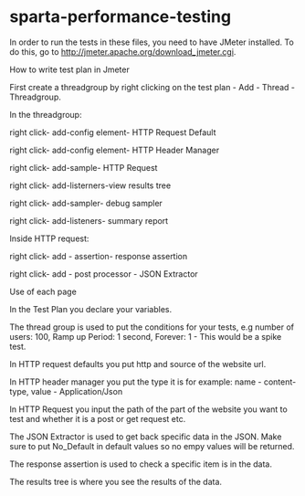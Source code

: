 # sparta-performance-testing

In order to run the tests in these files, you need to have JMeter installed. To do this, go to http://jmeter.apache.org/download_jmeter.cgi.

How to write test plan in Jmeter

First create a threadgroup by right clicking on the test plan - Add - Thread - Threadgroup.

In the threadgroup:

right click- add-config element- HTTP Request Default

right click- add-config element- HTTP Header Manager

right click- add-sample- HTTP Request

right click- add-listerners-view results tree

right click- add-sampler- debug sampler

right click- add-listeners- summary report

Inside HTTP request:

right click- add - assertion- response assertion

right click- add - post processor - JSON Extractor

Use of each page

In the Test Plan you declare your variables.

The thread group is used to put the conditions for your tests, e.g number of users: 100, Ramp up Period: 1 second, Forever: 1 - This would be a spike test.

In HTTP request defaults you put http and source of the website url.

In HTTP header manager you put the type it is for example: name - content-type, value - Application/Json

In HTTP Request you input the path of the part of the website you want to test and whether it is a post or get request etc.

The JSON Extractor is used to get back specific data in the JSON. Make sure to put No_Default in default values so no empy values will be returned.

The response assertion is used to check a specific item is in the data.

The results tree is where you see the results of the data.
